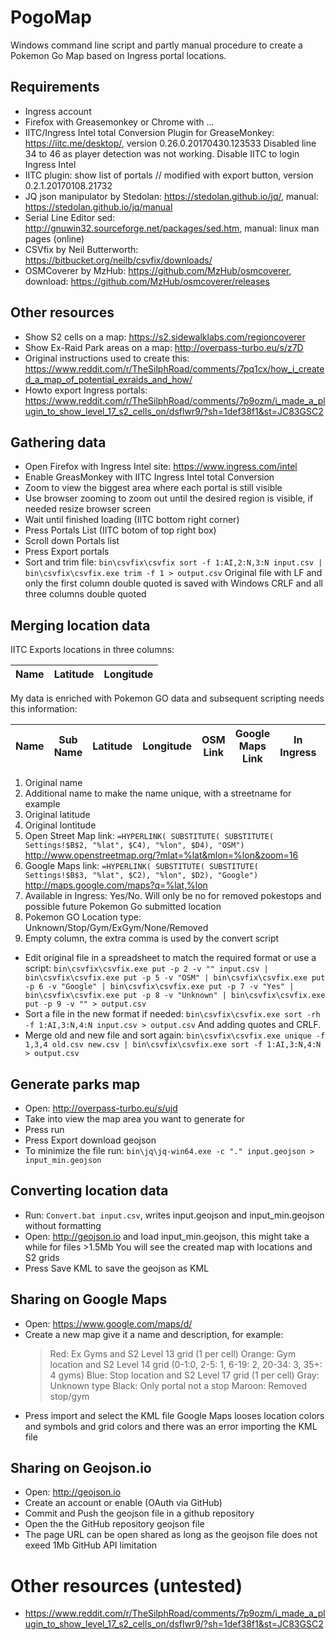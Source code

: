 # PogoMap

Windows command line script and partly manual procedure to create a Pokemon Go Map based on Ingress portal locations.

## Requirements
* Ingress account
* Firefox with Greasemonkey or Chrome with ...
* IITC/Ingress Intel total Conversion Plugin for GreaseMonkey: https://iitc.me/desktop/, version 0.26.0.20170430.123533
  Disabled line 34 to 46 as player detection was not working. Disable IITC to login Ingress Intel
* IITC plugin: show list of portals // modified with export button, version 0.2.1.20170108.21732
* JQ json manipulator by Stedolan: https://stedolan.github.io/jq/, manual: https://stedolan.github.io/jq/manual
* Serial Line Editor sed: http://gnuwin32.sourceforge.net/packages/sed.htm, manual: linux man pages (online)
* CSVfix by Neil Butterworth: https://bitbucket.org/neilb/csvfix/downloads/
* OSMCoverer by MzHub: https://github.com/MzHub/osmcoverer, download: https://github.com/MzHub/osmcoverer/releases

## Other resources
* Show S2 cells on a map: https://s2.sidewalklabs.com/regioncoverer
* Show Ex-Raid Park areas on a map: http://overpass-turbo.eu/s/z7D
* Original instructions used to create this: https://www.reddit.com/r/TheSilphRoad/comments/7pq1cx/how_i_created_a_map_of_potential_exraids_and_how/
* Howto export Ingress portals: https://www.reddit.com/r/TheSilphRoad/comments/7p9ozm/i_made_a_plugin_to_show_level_17_s2_cells_on/dsflwr9/?sh=1def38f1&st=JC83GSC2

## Gathering data
* Open Firefox with Ingress Intel site: https://www.ingress.com/intel
* Enable GreasMonkey with IITC Ingress Intel total Conversion
* Zoom to view the biggest area where each portal is still visible
* Use browser zooming to zoom out until the desired region is visible, if needed resize browser screen
* Wait until finished loading (IITC bottom right corner)
* Press Portals List (IITC botom of top right box)
* Scroll down Portals list
* Press Export portals
* Sort and trim file: `bin\csvfix\csvfix sort -f 1:AI,2:N,3:N input.csv | bin\csvfix\csvfix.exe trim -f 1 > output.csv`
  Original file with LF and only the first column double quoted is saved with Windows CRLF and all three columns double quoted

## Merging location data
IITC Exports locations in three columns: 

| Name | Latitude | Longitude |
|---|---|---|

My data is enriched with Pokemon GO data and subsequent scripting needs this information:

| Name | Sub Name | Latitude | Longitude | OSM Link | Google Maps Link | In Ingress | PoGo Type | Empty |
|---|---|---|---|---|---|---|---|---|

1. Original name
1. Additional name to make the name unique, with a streetname for example
1. Original latitude
1. Original lontitude
1. Open Street Map link: `=HYPERLINK( SUBSTITUTE( SUBSTITUTE( Settings!$B$2, "%lat", $C4), "%lon", $D4), "OSM")` http://www.openstreetmap.org/?mlat=%lat&mlon=%lon&zoom=16 
1. Google Maps link: `=HYPERLINK( SUBSTITUTE( SUBSTITUTE( Settings!$B$3, "%lat", $C2), "%lon", $D2), "Google")` http://maps.google.com/maps?q=%lat,%lon
1. Available in Ingress: Yes/No. Will only be no for removed pokestops and possible future Pokemon Go submitted location
1. Pokemon GO Location type: Unknown/Stop/Gym/ExGym/None/Removed
1. Empty column, the extra comma is used by the convert script

* Edit original file in a spreadsheet to match the required format or use a script: `bin\csvfix\csvfix.exe put -p 2 -v "" input.csv | bin\csvfix\csvfix.exe put -p 5 -v "OSM" | bin\csvfix\csvfix.exe put -p 6 -v "Google" | bin\csvfix\csvfix.exe put -p 7 -v "Yes" | bin\csvfix\csvfix.exe put -p 8 -v "Unknown" | bin\csvfix\csvfix.exe put -p 9 -v "" > output.csv`
* Sort a file in the new format if needed: `bin\csvfix\csvfix.exe sort -rh -f 1:AI,3:N,4:N input.csv > output.csv`
  And adding quotes and CRLF.
* Merge old and new file and sort again: `bin\csvfix\csvfix.exe unique -f 1,3,4 old.csv new.csv | bin\csvfix\csvfix.exe sort -f 1:AI,3:N,4:N > output.csv`

## Generate parks map
* Open: http://overpass-turbo.eu/s/ujd
* Take into view the map area you want to generate for
* Press run
* Press Export download geojson
* To minimize the file run: `bin\jq\jq-win64.exe -c "." input.geojson > input_min.geojson`

## Converting location data
* Run: `Convert.bat input.csv`, writes input.geojson and input_min.geojson without formatting
* Open: http://geojson.io and load input_min.geojson, this might take a while for files >1.5Mb
You will see the created map with locations and S2 grids
* Press Save KML to save the geojson as KML

## Sharing on Google Maps
* Open: https://www.google.com/maps/d/
* Create a new map give it a name and description, for example: 
  > Red: Ex Gyms and S2 Level 13 grid (1 per cell)
  > Orange: Gym location and S2 Level 14 grid (0-1:0, 2-5: 1, 6-19: 2, 20-34: 3, 35+: 4 gyms)
  > Blue: Stop location and S2 Level 17 grid (1 per cell)
  > Gray: Unknown type
  > Black: Only portal not a stop
  > Maroon: Removed stop/gym
* Press import and select the KML file
  Google Maps looses location colors and symbols and grid colors and there was an error importing the KML file

## Sharing on Geojson.io
* Open: http://geojson.io
* Create an account or enable (OAuth via GitHub)
* Commit and Push the geojson file in a github repository
* Open the the GitHub repository geojson file
* The page URL can be open shared as long as the geojson file does not exeed 1Mb GitHub API limitation

# Other resources (untested)
* https://www.reddit.com/r/TheSilphRoad/comments/7p9ozm/i_made_a_plugin_to_show_level_17_s2_cells_on/dsflwr9/?sh=1def38f1&st=JC83GSC2
